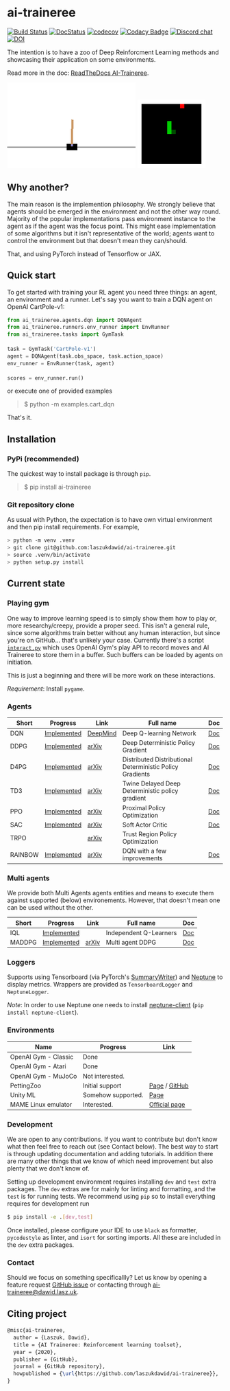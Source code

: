 # ai-traineree
[![Build Status](https://app.travis-ci.com/laszukdawid/ai-traineree.svg?branch=master)](https://app.travis-ci.com/laszukdawid/ai-traineree)
[![DocStatus](https://readthedocs.org/projects/ai-traineree/badge/?version=latest)](https://ai-traineree.readthedocs.io/)
[![codecov](https://codecov.io/gh/laszukdawid/ai-traineree/branch/master/graph/badge.svg?token=S62DK7HPYA)](https://codecov.io/gh/laszukdawid/ai-traineree)
[![Codacy Badge](https://app.codacy.com/project/badge/Grade/00563b8422454e10bb4ffab64068aa62)](https://www.codacy.com/gh/laszukdawid/ai-traineree/dashboard?utm_source=github.com&amp;utm_medium=referral&amp;utm_content=laszukdawid/ai-traineree&amp;utm_campaign=Badge_Grade)
[![Discord chat](https://img.shields.io/discord/909530201837432873?logo=discord)](https://discord.gg/n4bN7ZHn)
[![DOI](https://zenodo.org/badge/267484000.svg)](https://zenodo.org/badge/latestdoi/267484000)

The intention is to have a zoo of Deep Reinforcment Learning methods and showcasing their application on some environments.

Read more in the doc: [ReadTheDocs AI-Traineree](https://ai-traineree.readthedocs.io/).

![CartPole-v1](./static/CartPole-v1.gif)
![Snek](./static/hungrysnek.gif)

## Why another?

The main reason is the implemention philosophy.
We strongly believe that agents should be emerged in the environment and not the other way round.
Majority of the popular implementations pass environment instance to the agent as if the agent was the focus point.
This might ease implementation of some algorithms but it isn't representative of the world;
agents want to control the environment but that doesn't mean they can/should.

That, and using PyTorch instead of Tensorflow or JAX.

## Quick start

To get started with training your RL agent you need three things: an agent, an environment and a runner. Let's say you want to train a DQN agent on OpenAI CartPole-v1:
```python
from ai_traineree.agents.dqn import DQNAgent
from ai_traineree.runners.env_runner import EnvRunner
from ai_traineree.tasks import GymTask

task = GymTask('CartPole-v1')
agent = DQNAgent(task.obs_space, task.action_space)
env_runner = EnvRunner(task, agent)

scores = env_runner.run()
```

or execute one of provided examples
> \$ python -m examples.cart_dqn

That's it.

## Installation

### PyPi (recommended)

The quickest way to install package is through `pip`.

> \$ pip install ai-traineree

### Git repository clone

As usual with Python, the expectation is to have own virtual environment and then pip install requirements. For example,
```bash
> python -m venv .venv
> git clone git@github.com:laszukdawid/ai-traineree.git
> source .venv/bin/activate
> python setup.py install
```

## Current state

### Playing gym
One way to improve learning speed is to simply show them how to play or, more researchy/creepy, provide a proper seed.
This isn't a general rule, since some algorithms train better without any human interaction, but since you're on GitHub... that's unlikely your case.
Currently there's a script [`interact.py`](scripts/interact.py) which uses OpenAI Gym's play API to record moves and AI Traineree to store them
in a buffer. Such buffers can be loaded by agents on initiation.

This is just a beginning and there will be more work on these interactions.

*Requirement*: Install `pygame`.

### Agents

| Short   | Progress                                      | Link                                                                                                           | Full name                                                 | Doc                                                                      |
| ------- | --------------------------------------------- | -------------------------------------------------------------------------------------------------------------- | --------------------------------------------------------- | ------------------------------------------------------------------------ |
| DQN     | [Implemented](ai_traineree/agents/dqn.py)     | [DeepMind](https://deepmind.com/research/publications/human-level-control-through-deep-reinforcement-learning) | Deep Q-learning Network                                   | [Doc](https://ai-traineree.readthedocs.io/en/latest/agents.html#dqn)     |
| DDPG    | [Implemented](ai_traineree/agents/ddpg.py)    | [arXiv](https://arxiv.org/abs/1509.02971)                                                                      | Deep Deterministic Policy Gradient                        | [Doc](https://ai-traineree.readthedocs.io/en/latest/agents.html#ddpg)    |
| D4PG    | [Implemented](ai_traineree/agents/d4pg.py)    | [arXiv](https://arxiv.org/abs/1804.08617)                                                                      | Distributed Distributional Deterministic Policy Gradients | [Doc](https://ai-traineree.readthedocs.io/en/latest/agents.html#d4pg)    |
| TD3     | [Implemented](ai_traineree/agents/td3.py)     | [arXiv](https://arxiv.org/abs/1802.09477)                                                                      | Twine Delayed Deep Deterministic policy gradient          | [Doc](https://ai-traineree.readthedocs.io/en/latest/agents.html#td3)     |
| PPO     | [Implemented](ai_traineree/agents/ppo.py)     | [arXiv](https://arxiv.org/abs/1707.06347)                                                                      | Proximal Policy Optimization                              | [Doc](https://ai-traineree.readthedocs.io/en/latest/agents.html#ppo)     |
| SAC     | [Implemented](ai_traineree/agents/sac.py)     | [arXiv](https://arxiv.org/abs/1801.01290)                                                                      | Soft Actor Critic                                         | [Doc](https://ai-traineree.readthedocs.io/en/latest/agents.html#sac)     |
| TRPO    |                                               | [arXiv](https://arxiv.org/abs/1502.05477)                                                                      | Trust Region Policy Optimization                          |
| RAINBOW | [Implemented](ai_traineree/agents/rainbow.py) | [arXiv](https://arxiv.org/abs/1710.02298)                                                                      | DQN with a few improvements                               | [Doc](https://ai-traineree.readthedocs.io/en/latest/agents.html#rainbow) |

### Multi agents

We provide both Multi Agents agents entities and means to execute them against supported (below) environements.
However, that doesn't mean one can be used without the other.

| Short  | Progress                                          | Link                                      | Full name              | Doc                                                                          |
| ------ | ------------------------------------------------- | ----------------------------------------- | ---------------------- | ---------------------------------------------------------------------------- |
| IQL    | [Implemented](ai_traineree/multi_agent/iql.py)    |                                           | Independent Q-Learners | [Doc](https://ai-traineree.readthedocs.io/en/latest/multi_agent.html#iql)    |
| MADDPG | [Implemented](ai_traineree/multi_agent/maddpg.py) | [arXiv](https://arxiv.org/abs/1706.02275) | Multi agent DDPG       | [Doc](https://ai-traineree.readthedocs.io/en/latest/multi_agent.html#maddpg) |

### Loggers

Supports using Tensorboard (via PyTorch's [SummaryWriter](https://pytorch.org/docs/stable/tensorboard.html)) and [Neptune](https://neptune.ai) to display metrics. Wrappers are provided as `TensorboardLogger` and `NeptuneLogger`.

*Note*: In order to use Neptune one needs to install [neptune-client](https://pypi.org/project/neptune-client/) (`pip install neptune-client`).

### Environments

| Name                 | Progress           | Link                                                                                         |
| -------------------- | ------------------ | -------------------------------------------------------------------------------------------- |
| OpenAI Gym - Classic | Done               |
| OpenAI Gym - Atari   | Done               |
| OpenAI Gym - MuJoCo  | Not interested.    |
| PettingZoo           | Initial support    | [Page](https://www.pettingzoo.ml/) / [GitHub](https://github.com/PettingZoo-Team/PettingZoo) |
| Unity ML             | Somehow supported. | [Page](https://unity3d.com/machine-learning)                                                 |
| MAME Linux emulator  | Interested.        | [Official page](https://www.mamedev.org/)                                                    |

### Development

We are open to any contributions. If you want to contribute but don't know what then feel free to reach out (see Contact below).
The best way to start is through updating documentation and adding tutorials.
In addition there are many other things that we know of which need improvement but also plenty that we don't know of.

Setting up development environment requires installing `dev` and `test` extra packages.
The `dev` extras are for mainly for linting and formatting, and the `test` is for running tests.
We recommend using `pip` so to install everything requires for development run

```bash
$ pip install -e .[dev,test]
```

Once installed, please configure your IDE to use `black` as formatter, `pycodestyle` as linter,
and `isort` for sorting imports. All these are included in the `dev` extra packages.

### Contact

Should we focus on something specificallly? Let us know by opening a feature request [GitHub issue](https://github.com/laszukdawid/ai-traineree/issues) or contacting through [ai-traineree@dawid.lasz.uk](mailto:ai-traineree@dawid.lasz.uk).

## Citing project

```latex
@misc{ai-traineree,
  author = {Laszuk, Dawid},
  title = {AI Traineree: Reinforcement learning toolset},
  year = {2020},
  publisher = {GitHub},
  journal = {GitHub repository},
  howpublished = {\url{https://github.com/laszukdawid/ai-traineree}},
}
```
